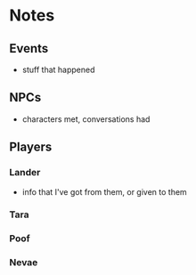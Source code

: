 # Notes
## Events
- stuff that happened
## NPCs
- characters met, conversations had

## Players
### Lander
- info that I've got from them, or given to them
### Tara

### Poof

### Nevae


